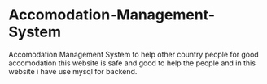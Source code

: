 # Accomodation-Management-System
Accomodation Management System to help other country people for good accomodation this website is safe and good to help the people and in this website i have use mysql for backend.
